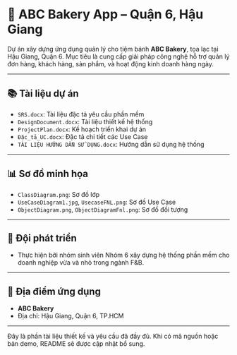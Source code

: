 # 🍞 ABC Bakery App – Quận 6, Hậu Giang

Dự án xây dựng ứng dụng quản lý cho tiệm bánh **ABC Bakery**, tọa lạc tại Hậu Giang, Quận 6. Mục tiêu là cung cấp giải pháp công nghệ hỗ trợ quản lý đơn hàng, khách hàng, sản phẩm, và hoạt động kinh doanh hàng ngày.

---

## 📚 Tài liệu dự án

- `SRS.docx`: Tài liệu đặc tả yêu cầu phần mềm
- `DesignDocument.docx`: Tài liệu thiết kế hệ thống
- `ProjectPlan.docx`: Kế hoạch triển khai dự án
- `Đặc_tả_UC.docx`: Đặc tả chi tiết các Use Case
- `TÀI LIỆU HƯỚNG DẪN SỬ DỤNG.docx`: Hướng dẫn sử dụng hệ thống

---

## 📊 Sơ đồ minh họa

- `ClassDiagram.png`: Sơ đồ lớp
- `UseCaseDiagram1.jpg`, `UsecaseFNL.png`: Sơ đồ Use Case
- `ObjectDiagram.png`, `ObjectDiagramFnl.png`: Sơ đồ đối tượng



---

## 👥 Đội phát triển

- Thực hiện bởi nhóm sinh viên Nhóm 6 xây dựng hệ thống phần mềm cho doanh nghiệp vừa và nhỏ trong ngành F&B.

---

## 📍 Địa điểm ứng dụng

- **ABC Bakery**
- Địa chỉ: Hậu Giang, Quận 6, TP.HCM

---



Đây là  phần tài liệu thiết kế và yêu cầu đã đầy đủ. Khi có mã nguồn hoặc bản demo, README sẽ được cập nhật bổ sung.
